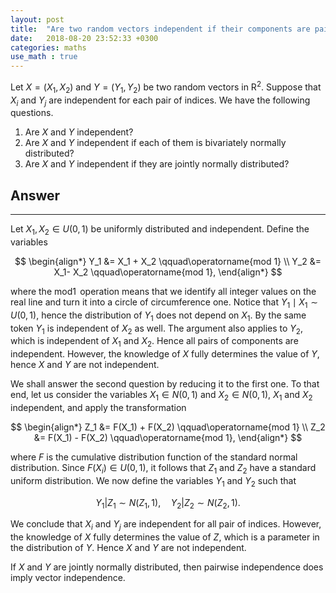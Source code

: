 ```yaml
---
layout: post
title:  "Are two random vectors independent if their components are pairwise independent?"
date:   2018-08-20 23:52:33 +0300
categories: maths
use_math : true
---
```


Let $X=(X_1, X_2)$ and $Y=(Y_1, Y_2)$ be two random vectors in $\operatorname{R}^2$. Suppose that $X_i$ and  $Y_j$ are independent for each pair of indices. We have the following questions.

1. Are $X$ and $Y$ independent?
2. Are $X$ and $Y$ independent if each of them is bivariately normally distributed?
3. Are $X$ and $Y$ independent if they are jointly normally distributed?

## Answer
***

Let $X_1, X_2 \in U(0,1)$ be uniformly distributed and independent. Define the variables

$$ \begin{align*}
Y_1 &= X_1 + X_2 \qquad\operatorname{mod 1} \\
Y_2 &= X_1- X_2 \qquad\operatorname{mod 1},
\end{align*} $$

where the $\operatorname{mod 1}$ operation means that we identify all integer values on the real line and turn it into a circle of circumference one. Notice that $Y_1 \mid X_1 \sim U(0,1)$, hence the distribution of $Y_1$ does not depend on $X_1$. By the same token $Y_1$ is independent of $X_2$ as well. The argument also applies to $Y_2$, which is independent of $X_1$ and $X_2$. Hence all pairs of components are independent. However, the knowledge of $X$ fully determines the value of $Y$, hence $X$ and $Y$ are not independent.

We shall answer the second question by reducing it to the first one. To that end, let us consider the variables $X_1 \in N(0,1)$ and $X_2 \in N(0,1)$, $X_1$ and $X_2$ independent, and apply the transformation

$$ \begin{align*}
Z_1 &= F(X_1) + F(X_2) \qquad\operatorname{mod 1} \\
Z_2 &= F(X_1) - F(X_2) \qquad\operatorname{mod 1},
\end{align*} $$

where $F$ is the cumulative distribution function of the standard normal distribution. Since $F(X_i) \in U(0,1)$, it follows that $Z_1$ and $Z_2$ have a standard uniform distribution. We now define the variables $Y_1$ and $Y_2$ such that

$$ Y_1 | Z_1 \sim N(Z_1,1), \quad Y_2 | Z_2 \sim N(Z_2,1). $$

We conclude that $X_i$ and $Y_j$ are independent for all pair of indices. However, the knowledge of $X$ fully determines the value of $Z$, which is a parameter in the distribution of $Y$. Hence $X$ and $Y$ are not independent.

If $X$ and $Y$ are jointly normally distributed, then pairwise independence does imply vector independence.
